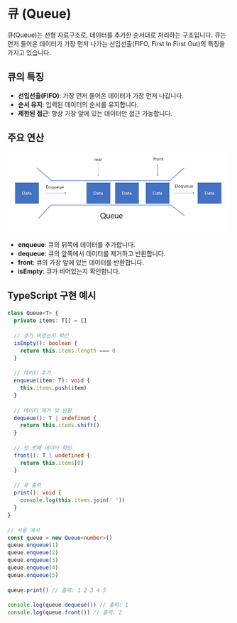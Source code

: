 # 큐 (Queue)

큐(Queue)는 선형 자료구조로, 데이터를 추가한 순서대로 처리하는 구조입니다. 큐는 먼저 들어온 데이터가 가장 먼저 나가는 선입선출(FIFO, First In First Out)의 특징을 가지고 있습니다.

## 큐의 특징

- **선입선출(FIFO)**: 가장 먼저 들어온 데이터가 가장 먼저 나갑니다.
- **순서 유지**: 입력된 데이터의 순서를 유지합니다.
- **제한된 접근**: 항상 가장 앞에 있는 데이터만 접근 가능합니다.

## 주요 연산

![queue](./image.png)

- **enqueue**: 큐의 뒤쪽에 데이터를 추가합니다.
- **dequeue**: 큐의 앞쪽에서 데이터를 제거하고 반환합니다.
- **front**: 큐의 가장 앞에 있는 데이터를 반환합니다.
- **isEmpty**: 큐가 비어있는지 확인합니다.

## TypeScript 구현 예시

```typescript
class Queue<T> {
  private items: T[] = []

  // 큐가 비었는지 확인
  isEmpty(): boolean {
    return this.items.length === 0
  }

  // 데이터 추가
  enqueue(item: T): void {
    this.items.push(item)
  }

  // 데이터 제거 및 반환
  dequeue(): T | undefined {
    return this.items.shift()
  }

  // 첫 번째 데이터 확인
  front(): T | undefined {
    return this.items[0]
  }

  // 큐 출력
  print(): void {
    console.log(this.items.join(' '))
  }
}

// 사용 예시
const queue = new Queue<number>()
queue.enqueue(1)
queue.enqueue(2)
queue.enqueue(3)
queue.enqueue(4)
queue.enqueue(5)

queue.print() // 출력: 1 2 3 4 5

console.log(queue.dequeue()) // 출력: 1
console.log(queue.front()) // 출력: 2
```
